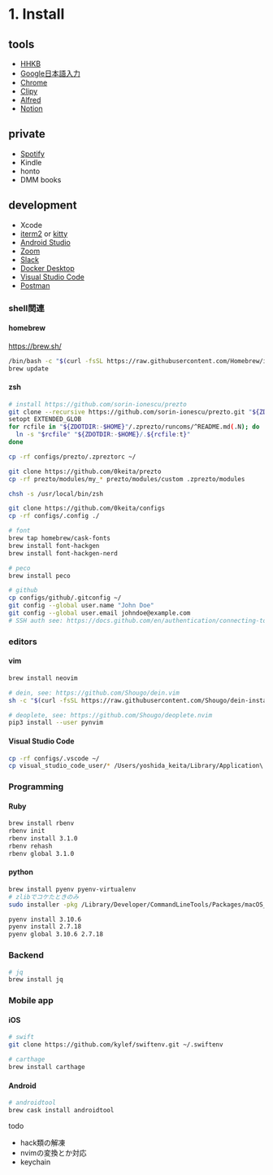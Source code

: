 # 1. Install
## tools
  * [HHKB](https://www.pfu.fujitsu.com/hhkeyboard/macdownload.html)
  * [Google日本語入力](https://www.google.co.jp/ime/)
  * [Chrome](https://www.google.com/intl/ja_ALL/chrome/)
  * [Clipy](https://clipy-app.com/)
  * [Alfred](https://www.alfredapp.com/)
  * [Notion](https://www.notion.so/desktop)

## private
  * [Spotify](https://www.spotify.com/jp/download/mac/)
  * Kindle
  * honto
  * DMM books

## development
  * Xcode
  * [iterm2](https://www.iterm2.com/) or [kitty](https://sw.kovidgoyal.net/kitty/)
  * [Android Studio](https://developer.android.com/studio/?hl=ja)
  * [Zoom](https://zoom.us/download)
  * [Slack](https://slack.com/intl/ja-jp/downloads/mac)
  * [Docker Desktop](https://hub.docker.com/editions/community/docker-ce-desktop-mac/)
  * [Visual Studio Code](https://code.visualstudio.com/download)
  * [Postman](https://www.postman.com/downloads/)

### shell関連
#### homebrew
https://brew.sh/
```sh
/bin/bash -c "$(curl -fsSL https://raw.githubusercontent.com/Homebrew/install/HEAD/install.sh)"
brew update
```

#### zsh
```sh
# install https://github.com/sorin-ionescu/prezto
git clone --recursive https://github.com/sorin-ionescu/prezto.git "${ZDOTDIR:-$HOME}/.zprezto"
setopt EXTENDED_GLOB
for rcfile in "${ZDOTDIR:-$HOME}"/.zprezto/runcoms/^README.md(.N); do
  ln -s "$rcfile" "${ZDOTDIR:-$HOME}/.${rcfile:t}"
done

cp -rf configs/prezto/.zpreztorc ~/

git clone https://github.com/0keita/prezto
cp -rf prezto/modules/my_* prezto/modules/custom .zprezto/modules

chsh -s /usr/local/bin/zsh

git clone https://github.com/0keita/configs
cp -rf configs/.config ./

# font
brew tap homebrew/cask-fonts
brew install font-hackgen
brew install font-hackgen-nerd

# peco
brew install peco

# github
cp configs/github/.gitconfig ~/
git config --global user.name "John Doe"
git config --global user.email johndoe@example.com
# SSH auth see: https://docs.github.com/en/authentication/connecting-to-github-with-ssh
```

### editors
#### vim
```sh
brew install neovim

# dein, see: https://github.com/Shougo/dein.vim
sh -c "$(curl -fsSL https://raw.githubusercontent.com/Shougo/dein-installer.vim/master/installer.sh)"

# deoplete, see: https://github.com/Shougo/deoplete.nvim
pip3 install --user pynvim
```

#### Visual Studio Code
```sh
cp -rf configs/.vscode ~/
cp visual_studio_code_user/* /Users/yoshida_keita/Library/Application\ Support/Code/User/
```

### Programming
#### Ruby
```sh
brew install rbenv
rbenv init
rbenv install 3.1.0
rbenv rehash
rbenv global 3.1.0
```

#### python
```sh
brew install pyenv pyenv-virtualenv
# zlibでコケたときのみ
sudo installer -pkg /Library/Developer/CommandLineTools/Packages/macOS_SDK_headers_for_macOS_10.14.pkg -target /

pyenv install 3.10.6
pyenv install 2.7.18 
pyenv global 3.10.6 2.7.18 
```

### Backend
```sh
# jq
brew install jq
```

### Mobile app
#### iOS
```sh
# swift
git clone https://github.com/kylef/swiftenv.git ~/.swiftenv

# carthage
brew install carthage
```

#### Android
```sh
# androidtool
brew cask install androidtool
```


todo
- hack類の解凍
- nvimの変換とか対応
- keychain
